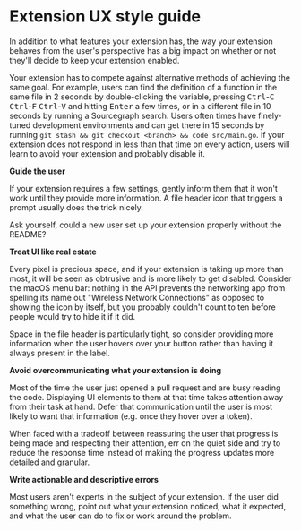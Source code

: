 # Extension UX style guide

In addition to what features your extension has, the way your extension behaves from the user's perspective has a big impact on whether or not they'll decide to keep your extension enabled.

Your extension has to compete against alternative methods of achieving the same goal. For example, users can find the definition of a function in the same file in 2 seconds by double-clicking the variable, pressing <kbd>Ctrl</kbd>-<kbd>C</kbd> <kbd>Ctrl</kbd>-<kbd>F</kbd> <kbd>Ctrl</kbd>-<kbd>V</kbd> and hitting <kbd>Enter</kbd> a few times, or in a different file in 10 seconds by running a Sourcegraph search. Users often times have finely-tuned development environments and can get there in 15 seconds by running `git stash && git checkout <branch> && code src/main.go`. If your extension does not respond in less than that time on every action, users will learn to avoid your extension and probably disable it.

**Guide the user**

If your extension requires a few settings, gently inform them that it won't work until they provide more information. A file header icon that triggers a prompt usually does the trick nicely.

Ask yourself, could a new user set up your extension properly without the README?

**Treat UI like real estate**

Every pixel is precious space, and if your extension is taking up more than most, it will be seen as obtrusive and is more likely to get disabled. Consider the macOS menu bar: nothing in the API prevents the networking app from spelling its name out "Wireless Network Connections" as opposed to showing the icon by itself, but you probably couldn't count to ten before people would try to hide it if it did.

Space in the file header is particularly tight, so consider providing more information when the user hovers over your button rather than having it always present in the label.

**Avoid overcommunicating what your extension is doing**

Most of the time the user just opened a pull request and are busy reading the code. Displaying UI elements to them at that time takes attention away from their task at hand. Defer that communication until the user is most likely to want that information (e.g. once they hover over a token).

When faced with a tradeoff between reassuring the user that progress is being made and respecting their attention, err on the quiet side and try to reduce the response time instead of making the progress updates more detailed and granular.

**Write actionable and descriptive errors**

Most users aren't experts in the subject of your extension. If the user did something wrong, point out what your extension noticed, what it expected, and what the user can do to fix or work around the problem.
